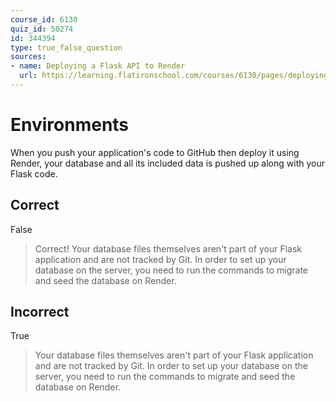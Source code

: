 ```yaml
---
course_id: 6130
quiz_id: 50274
id: 344394
type: true_false_question
sources:
- name: Deploying a Flask API to Render
  url: https://learning.flatironschool.com/courses/6130/pages/deploying-a-flask-api-to-render
---
```


# Environments

When you push your application's code to GitHub then deploy it using Render,
your database and all its included data is pushed up along with your Flask code.

## Correct

False

> Correct! Your database files themselves aren't part of your Flask application
> and are not tracked by Git. In order to set up your database on the server,
> you need to run the commands to migrate and seed the database on Render.

## Incorrect

True

> Your database files themselves aren't part of your Flask application and are
> not tracked by Git. In order to set up your database on the server, you need
> to run the commands to migrate and seed the database on Render.
